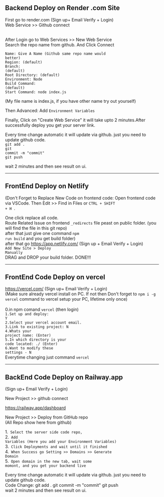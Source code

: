 <h2>Backend Deploy on Render .com Site </h2>

First go to render.com (Sign up+ Email Verify + Login)<br/>
Web Service >> Github connect <br/> <br/>

After Login go to Web Services >> New Web Service <br/>
Search the repo name from github. And Click Connect<br/>

  <code>Name: Give A Name (Github same repo name would better)</code></br>
  <code>Region: (default)</code></br>
  <code>Branch: (default)</code></br>
  <code>Root Directory: (default)</code></br>
  <code>Environment: Node</code></br>
  <code>Build Command: (default)</code></br>
  <code>Start Command: node index.js</code></br>

  (My file name is index.js, if you have other name try out yourself)</br>

Then Advanced: Add <code>Environment Variables</code></br>

Finally, Click on "Create Web Service" it will take upto 2 minutes.After successfully deploy you get your server link.</br>

Every time change automatic it will update via github. just you need to update github code.</br>
<code>git add . </code></br>
<code>git commit -m "commit" </code></br>
<code>git push</code></br>

wait 2 minutes and then see result on ui.

<hr/>

<h2>FrontEnd Deploy on Netlify</h2> 

(Don't Forget to Replace New Code on frontend code: Open frontend code via VSCode. Then Edit >> Find in Files or <code>CTRL + SHIFT + H </code>.
  
 One click replace all code.</br> Route Related Issue on frontend <code>_redirects</code> file peast on public folder. (you will find the file in this git repo)</br> after that just give one command <code>npm run build</code> and you get build folder)</br> after that go https://app.netlify.com/ (Sign up + Email Verify + Login)</br> <code>Add New Site > Deploy Manually</code> </br> DRAG and DROP your build folder. DONE!!! <hr/> <h2>FrontEnd Code Deploy on vercel</h2> https://vercel.com/ (Sign up+ Email Verify + Login)</br> (Make sure already vercel install on PC. If not then Don't forget to <code>npm i -g vercel</code> command to vercel setup your PC, lifetime only once)</br></br> 0.in npm comand <code>vercel</code> (then login)</br> <code>1.Set up and deploy: Y</code></br> <code>2.Select your vercel account email.</code></br> <code>3.Link to existing project: N</code></br> <code>4.Whats your project name: (Enter)</code></br> <code>5.In which directory is your code located: ./ (Enter)</code></br> <code>6.Want to modify these settings - N</code></br> Everytime changing just command <code>vercel</code>

<hr/>

<h2>BackEnd Code Deploy on Railway.app </h2> 
(Sign up+ Email Verify + Login)

New Project >> github connect <br/>

https://railway.app/dashboard

New Project >> Deploy from GitHub repo <br/>
(All Repo show here from github) <br/>



1.<code> Select the server side code repo,</code> <br/>
2.<code> Add Variables (Here you add your Environment Variables)</code> <br/>
3.<code> Click Deployments and wait until it finished </code> <br/>
4.<code> When Success go Setting >> Domains >> Generate Domain </code> <br/>
5.<code> Open domain in the new tab, wait some momont, and you get your backend live </code> <br/>


Every time change automatic it will update via github. just you need to update github code. <br/>
Code Change: git add . git commit -m "commit" git push <br/>
wait 2 minutes and then see result on ui. <br/>

